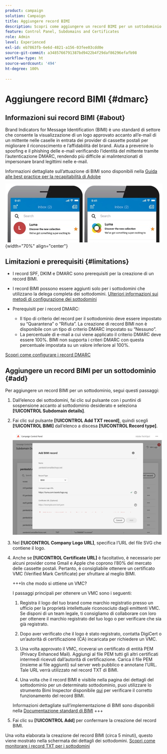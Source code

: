 ```yaml
---
product: campaign
solution: Campaign
title: Aggiungere record BIMI
description: Scopri come aggiungere un record BIMI per un sottodominio.
feature: Control Panel, Subdomains and Certificates
role: Admin
level: Experienced
exl-id: eb7863fb-6e6d-4821-a156-03fee03cdd0e
source-git-commit: a3485766791387bd9422b4f29daf86296efafb98
workflow-type: ht
source-wordcount: '494'
ht-degree: 100%

---
```


# Aggiungere record BIMI {#dmarc}

## Informazioni sui record BIMI {#about}

Brand Indicators for Message Identification (BIMI) è uno standard di settore che consente la visualizzazione di un logo approvato accanto all’e-mail di un mittente nelle caselle in entrata dei provider di cassette postali per migliorare il riconoscimento e l’affidabilità del brand. Aiuta a prevenire lo spoofing e il phishing delle e-mail verificando l’identità del mittente tramite l’autenticazione DMARC, rendendo più difficile ai malintenzionati di impersonare brand legittimi nelle e-mail.

Informazioni dettagliate sull’attuazione di BIMI sono disponibili nella [Guida alle best practice per la recapitabilità di Adobe](https://experienceleague.adobe.com/docs/deliverability-learn/deliverability-best-practice-guide/additional-resources/technotes/implement-bimi.html?lang=it)

![](assets/bimi-example.png){width="70%" align="center"}

## Limitazioni e prerequisiti {#limitations}

* I record SPF, DKIM e DMARC sono prerequisiti per la creazione di un record BIMI.
* I record BIMI possono essere aggiunti solo per i sottodomini che utilizzano la delega completa dei sottodomini. [Ulteriori informazioni sui metodi di configurazione dei sottodomini](subdomains-branding.md#subdomain-delegation-methods)
* Prerequisiti per i record DMARC:

   * Il tipo di criterio del record per il sottodominio deve essere impostato su “Quarantena” o “Rifiuta”. La creazione di record BIMI non è disponibile con un tipo di criterio DMARC impostato su “Nessuno”.
   * La percentuale di e-mail a cui viene applicato il criterio DMARC deve essere 100%. BIMI non supporta i criteri DMARC con questa percentuale impostata su un valore inferiore al 100%.

[Scopri come configurare i record DMARC](dmarc.md)

## Aggiungere un record BIMI per un sottodominio {#add}

Per aggiungere un record BIMI per un sottodominio, segui questi passaggi:

1. Dall’elenco dei sottodomini, fai clic sul pulsante con i puntini di sospensione accanto al sottodominio desiderato e seleziona **[!UICONTROL Subdomain details]**.

1. Fai clic sul pulsante **[!UICONTROL Add TXT record]**, quindi scegli **[!UICONTROL BIMI]** dall’elenco a discesa **[!UICONTROL Record type]**.

   ![](assets/bimi-add.png)

1. Nel **[!UICONTROL Company Logo URL]**, specifica l’URL del file SVG che contiene il logo.

1. Anche se **[!UICONTROL Certificate URL]** è facoltativo, è necessario per alcuni provider come Gmail e Apple che coprono l’80% del mercato delle cassette postali. Pertanto, è consigliabile ottenere un certificato VMC (Verified Mark Certificate) per sfruttare al meglio BIMI.

   +++In che modo si ottiene un VMC?

   I passaggi principali per ottenere un VMC sono i seguenti:

   1. Registra il logo del tuo brand come marchio registratio presso un ufficio per la proprietà intellettuale riconosciuto dagli emittenti VMC. Se disponi di un team legale, ti consigliamo di collaborare con loro per ottenere il marchio registrato del tuo logo o per verificare che sia già registrato.

   1. Dopo aver verificato che il logo è stato registrato, contatta DigiCert o un’autorità di certificazione (CA) incaricata per richiedere un VMC.

   1. Una volta approvato il VMC, riceverai un certificato di entità PEM (Privacy Enhanced Mail). Aggiungi al file PEM tutti gli altri certificati intermedi ricevuti dall’autorità di certificazione. Carica il file PEM (insieme ai file aggiunti) sul server web pubblico e annotane l’URL. Tale URL verrà utilizzato nel record TXT di BIMI.

   1. Una volta che il record BIMI è visibile nella pagina dei dettagli del sottodominio per un determinato sottodominio, puoi utilizzare lo strumento Bimi Inspector disponibile [qui](https://bimigroup.org/bimi-generator/) per verificare il corretto funzionamento del record BIMI.

   Informazioni dettagliate sull’implementazione di BIMI sono disponibili nella [Documentazione standard di BIMI](https://bimigroup.org/implementation-guide/)
+++

1. Fai clic su **[!UICONTROL Add]** per confermare la creazione del record BIMI.

Una volta elaborata la creazione del record BIMI (circa 5 minuti), questo viene mostrato nella schermata dei dettagli dei sottodomini. [Scopri come monitorare i record TXT per i sottodomini](gs-txt-records.md#monitor)
